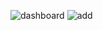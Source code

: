 ![dashboard](https://user-images.githubusercontent.com/43516183/54500712-53960f80-4952-11e9-88b6-24d05b0f26f5.PNG)
![add](https://user-images.githubusercontent.com/43516183/54500713-542ea600-4952-11e9-82fd-f23d7922b419.PNG)
